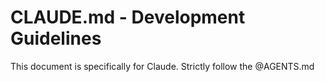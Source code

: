 # CLAUDE.md - Development Guidelines

This document is specifically for Claude. Strictly follow the @AGENTS.md
